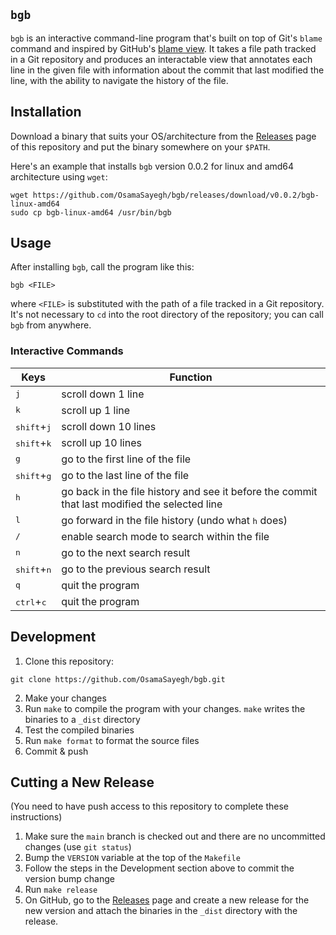 ## `bgb`

`bgb` is an interactive command-line program that's built on top of Git's `blame` command and inspired by GitHub's [blame view](https://github.com/OsamaSayegh/bgb/blame/main/main.go). It takes a file path tracked in a Git repository and produces an interactable view that annotates each line in the given file with information about the commit that last modified the line, with the ability to navigate the history of the file.

## Installation

Download a binary that suits your OS/architecture from the [Releases](https://github.com/OsamaSayegh/bgb/releases) page of this repository and put the binary somewhere on your `$PATH`.

Here's an example that installs `bgb` version 0.0.2 for linux and amd64 architecture using `wget`:

```
wget https://github.com/OsamaSayegh/bgb/releases/download/v0.0.2/bgb-linux-amd64
sudo cp bgb-linux-amd64 /usr/bin/bgb
```

## Usage

After installing `bgb`, call the program like this:

```
bgb <FILE>
```

where `<FILE>` is substituted with the path of a file tracked in a Git repository. It's not necessary to `cd` into the root directory of the repository; you can call `bgb` from anywhere.

### Interactive Commands

Keys | Function
| - | -
<kbd>j</kbd> | scroll down 1 line
<kbd>k</kbd> | scroll up 1 line
<kbd>shift</kbd>+<kbd>j</kbd> | scroll down 10 lines
<kbd>shift</kbd>+<kbd>k</kbd> | scroll up 10 lines
<kbd>g</kbd> | go to the first line of the file
<kbd>shift</kbd>+<kbd>g</kbd> | go to the last line of the file
<kbd>h</kbd> | go back in the file history and see it before the commit that last modified the selected line
<kbd>l</kbd> | go forward in the file history (undo what <kbd>h</kbd> does)
<kbd>/</kbd> | enable search mode to search within the file
<kbd>n</kbd> | go to the next search result
<kbd>shift</kbd>+<kbd>n</kbd> | go to the previous search result
<kbd>q</kbd> | quit the program
<kbd>ctrl</kbd>+<kbd>c</kbd> | quit the program

## Development

1) Clone this repository:
```
git clone https://github.com/OsamaSayegh/bgb.git
```

2) Make your changes
3) Run `make` to compile the program with your changes. `make` writes the binaries to a `_dist` directory
4) Test the compiled binaries
5) Run `make format` to format the source files
6) Commit & push

## Cutting a New Release

(You need to have push access to this repository to complete these instructions)

1) Make sure the `main` branch is checked out and there are no uncommitted changes (use `git status`)
2) Bump the `VERSION` variable at the top of the `Makefile`
3) Follow the steps in the Development section above to commit the version bump change
4) Run `make release`
5) On GitHub, go to the [Releases](https://github.com/OsamaSayegh/bgb/releases) page and create a new release for the new version and attach the binaries in the `_dist` directory with the release.
